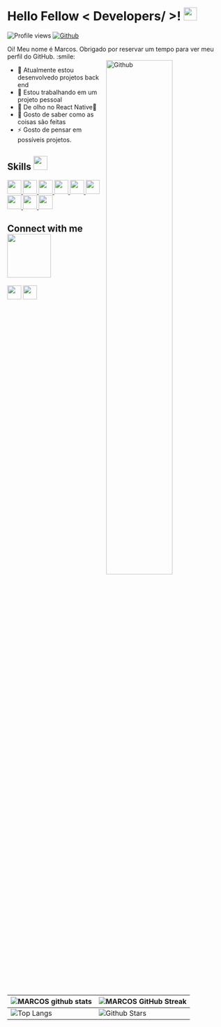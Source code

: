 
<h1> Hello Fellow < Developers/ >! <img src = "https://raw.githubusercontent.com/MartinHeinz/MartinHeinz/master/wave.gif" width = 30px> </h1>
<p align='center'>
</p>
 
![Profile views](https://visitor-badge.glitch.me/badge?page_id=Rinpiki)
[![Github](https://img.shields.io/github/followers/Rinpiki?label=Follow&style=social)](https://github.com/Rinpiki)

<div size='20px'> Oi! Meu nome é Marcos. Obrigado por reservar um tempo para ver meu perfil do GitHub. :smile: 
</div>
<img width="55%" align="right" alt="Github" src="https://raw.githubusercontent.com/onimur/.github/master/.resources/git-header.svg" />

- 🔭 Atualmente estou desenvolvedo projetos back end
- 🌱 Estou trabalhando em um projeto pessoal
- 👯 De olho no React Native👀
- 💬 Gosto de saber como as coisas são feitas
- ⚡ Gosto de pensar em possíveis projetos.

<h2> Skills <img src = "https://media2.giphy.com/media/QssGEmpkyEOhBCb7e1/giphy.gif?cid=ecf05e47a0n3gi1bfqntqmob8g9aid1oyj2wr3ds3mg700bl&rid=giphy.gif" width = 32px> </h2>
<a href= https://github.com/Rinpiki?tab=repositories&q=&type=&language=reactjs&sort= > <img width ='32px' src ='https://raw.githubusercontent.com/rahulbanerjee26/githubAboutMeGenerator/main/icons/reactjs.svg'> </a>
<a href= https://github.com/Rinpiki?tab=repositories&q=&type=&language=javascript&sort= > <img width ='32px' src ='https://raw.githubusercontent.com/rahulbanerjee26/githubAboutMeGenerator/main/icons/javascript.svg'> </a>
<a href= https://github.com/Rinpiki?tab=repositories&q=&type=&language=css&sort= > <img width ='32px' src ='https://raw.githubusercontent.com/rahulbanerjee26/githubAboutMeGenerator/main/icons/css.svg'> </a>
<a href= https://github.com/Rinpiki?tab=repositories&q=&type=&language=html&sort= > <img width ='32px' src ='https://raw.githubusercontent.com/rahulbanerjee26/githubAboutMeGenerator/main/icons/html.svg'> </a>
<a href= https://github.com/Rinpiki?tab=repositories&q=&type=&language=html&sort= >  <img width ='32px' src ='https://raw.githubusercontent.com/rahulbanerjee26/githubAboutMeGenerator/main/icons/typescript.svg'> </a>
<a href= https://github.com/Rinpiki?tab=repositories&q=&type=&language=html&sort= >  <img width ='32px' src ='https://raw.githubusercontent.com/rahulbanerjee26/githubAboutMeGenerator/main/icons/nextjs.svg'> </a>
<a href= https://github.com/Rinpiki?tab=repositories&q=&type=&language=html&sort= >  <img width ='32px' src ='https://raw.githubusercontent.com/rahulbanerjee26/githubAboutMeGenerator/main/icons/nodejs.svg'> </a>
<a href= https://github.com/Rinpiki?tab=repositories&q=&type=&language=html&sort= >  <img width ='32px' src ='https://raw.githubusercontent.com/rahulbanerjee26/githubAboutMeGenerator/main/icons/figma.svg'> </a>
<a href= https://github.com/Rinpiki?tab=repositories&q=&type=&language=html&sort= >  <img width ='32px' src ='https://raw.githubusercontent.com/rahulbanerjee26/githubAboutMeGenerator/main/icons/tailwind.svg'> </a>

<h2> Connect with me <img src='https://raw.githubusercontent.com/ShahriarShafin/ShahriarShafin/main/Assets/handshake.gif' width="100px"> </h2>
<a href = '#'> <img width = '32px' align= 'center' src="https://raw.githubusercontent.com/rahulbanerjee26/githubAboutMeGenerator/main/icons/linked-in-alt.svg"/></a>    
<a href = 'https://www.github.com/Rinpiki'> <img width = '32px' align= 'center' src="https://raw.githubusercontent.com/rahulbanerjee26/githubAboutMeGenerator/main/icons/github.svg"/></a>
  
<br>
<br>
  <br>
  

| ![MARCOS github stats](https://github-readme-stats.vercel.app/api?username=Rinpiki&show_icons=true&theme=tokyonight) | ![MARCOS GitHub Streak](https://github-readme-streak-stats.herokuapp.com/?user=Rinpiki&theme=tokyonight) |
| --- | --- |
| ![Top Langs](https://github-readme-stats.vercel.app/api/top-langs/?username=Rinpiki&theme=tokyonight) | ![Github Stars](https://github-readme-stats.vercel.app/api?username=Rinpiki&show_icons=true&locale=en&count_private=true&hide_rank=true&custom_title=My%20GitHub%20Stats&disable_animations=true&theme=tokyonight) |

<br>

